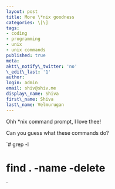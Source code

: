 ```yaml
---
layout: post
title: More \*nix goodness
categories: \[\]
tags:
- coding
- programming
- unix
- unix commands
published: true
meta:
aktt\_notify\_twitter: 'no'
\_edit\_last: '1'
author:
login: admin
email: shiv@shiv.me
display\_name: Shiva
first\_name: Shiva
last\_name: Velmurugan
---
```


Ohh \*nix command prompt, I love thee!

Can you guess what these commands do?

`# grep -l <regex>  
# find . -name <regex> -delete  
`